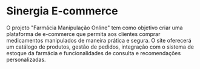 # Sinergia E-commerce
O projeto "Farmácia Manipulação Online" tem como objetivo criar uma plataforma de e-commerce que permita aos clientes comprar medicamentos manipulados de maneira prática e segura. O site oferecerá um catálogo de produtos, gestão de pedidos, integração com o sistema de estoque da farmácia e funcionalidades de consulta e recomendações personalizadas.
